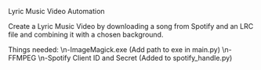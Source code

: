 Lyric Music Video Automation

Create a Lyric Music Video by downloading a song from Spotify and an LRC file and combining it with a chosen background.

Things needed:
\n-ImageMagick.exe (Add path to exe in main.py)
\n-FFMPEG
\n-Spotify Client ID and Secret (Added to spotify_handle.py)
